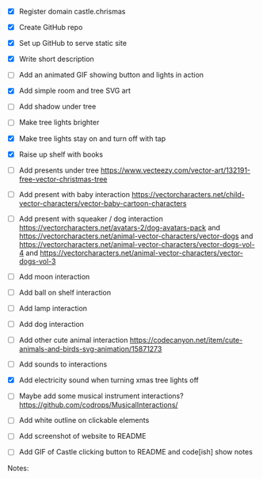 - [x] Register domain castle.chrismas
- [x] Create GitHub repo
- [x] Set up GitHub to serve static site
- [x] Write short description
- [ ] Add an animated GIF showing button and lights in action
- [x] Add simple room and tree SVG art
- [ ] Add shadow under tree
- [ ] Make tree lights brighter
- [x] Make tree lights stay on and turn off with tap
- [x] Raise up shelf with books
- [ ] Add presents under tree https://www.vecteezy.com/vector-art/132191-free-vector-christmas-tree
- [ ] Add present with baby interaction https://vectorcharacters.net/child-vector-characters/vector-baby-cartoon-characters
- [ ] Add present with squeaker / dog interaction https://vectorcharacters.net/avatars-2/dog-avatars-pack and https://vectorcharacters.net/animal-vector-characters/vector-dogs and https://vectorcharacters.net/animal-vector-characters/vector-dogs-vol-4 and https://vectorcharacters.net/animal-vector-characters/vector-dogs-vol-3
- [ ] Add moon interaction
- [ ] Add ball on shelf interaction
- [ ] Add lamp interaction
- [ ] Add dog interaction
- [ ] Add other cute animal interaction https://codecanyon.net/item/cute-animals-and-birds-svg-animation/15871273
- [ ] Add sounds to interactions
- [x] Add electricity sound when turning xmas tree lights off
- [ ] Maybe add some musical instrument interactions? https://github.com/codrops/MusicalInteractions/
- [ ] Add white outline on clickable elements
- [ ] Add screenshot of website to README
- [ ] Add GIF of Castle clicking button to README and code[ish] show notes


Notes:
